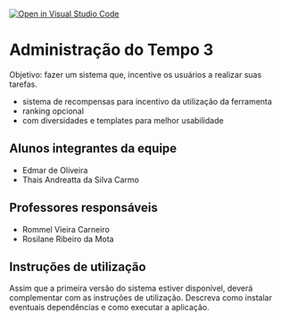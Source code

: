 [![Open in Visual Studio Code](https://classroom.github.com/assets/open-in-vscode-f059dc9a6f8d3a56e377f745f24479a46679e63a5d9fe6f495e02850cd0d8118.svg)](https://classroom.github.com/online_ide?assignment_repo_id=452385&assignment_repo_type=GroupAssignmentRepo)
# Administração do Tempo 3 

Objetivo: fazer um sistema que, incentive os usuários a realizar suas tarefas. 
 - sistema de recompensas para incentivo da utilização da ferramenta
 - ranking opcional 
 - com diversidades e templates para melhor usabilidade 


## Alunos integrantes da equipe

* Edmar de Oliveira 
* Thais Andreatta da Silva Carmo 


## Professores responsáveis

* Rommel Vieira Carneiro 
* Rosilane Ribeiro da Mota

## Instruções de utilização

Assim que a primeira versão do sistema estiver disponível, deverá complementar com as instruções de utilização. Descreva como instalar eventuais dependências e como executar a aplicação.
